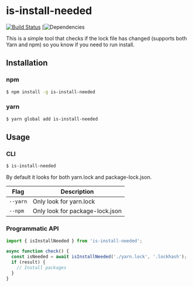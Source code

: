 # is-install-needed

[![Build Status](https://img.shields.io/circleci/project/github/mekwall/is-install-needed.svg)](https://circleci.com/gh/mekwall/is-install-needed)
[![Dependencies](https://img.shields.io/librariesio/github/mekwall/is-install-needed.svg)

This is a simple tool that checks if the lock file has changed (supports both Yarn and npm) so you know if you need to run install.

## Installation

### npm

```bash
$ npm install -g is-install-needed
```

### yarn

```bash
$ yarn global add is-install-needed
```

## Usage

### CLI

```bash
$ is-install-needed
```

By default it looks for both yarn.lock and package-lock.json.

| Flag     | Description                     |
| -------- | ------------------------------- |
| `--yarn` | Only look for yarn.lock         |
| `--npm`  | Only look for package-lock.json |

### Programmatic API

```javascript
import { isInstallNeeded } from 'is-install-needed';

async function check() {
  const isNeeded = await isInstallNeeded('./yarn.lock', '.lockhash');
  if (result) {
    // Install packages
  }
}
```
